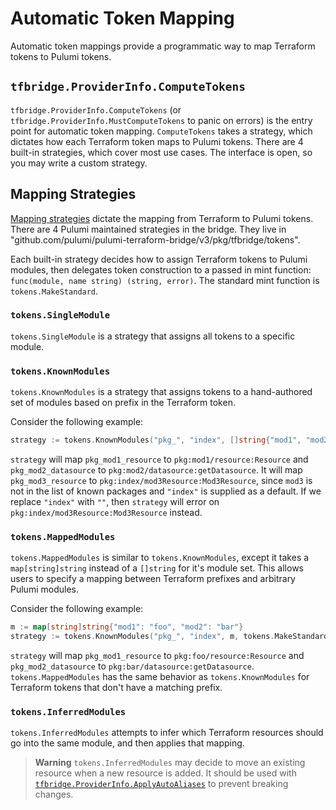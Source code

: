 # Automatic Token Mapping

Automatic token mappings provide a programmatic way to map Terraform tokens to Pulumi tokens.

## `tfbridge.ProviderInfo.ComputeTokens`

`tfbridge.ProviderInfo.ComputeTokens` (or `tfbridge.ProviderInfo.MustComputeTokens` to panic on errors) is the entry point for automatic token mapping. `ComputeTokens` takes a strategy, which dictates how each Terraform token maps to Pulumi tokens. There are 4 built-in strategies, which cover most use cases. The interface is open, so you may write a custom strategy.

## Mapping Strategies

[Mapping strategies](https://github.com/pulumi/pulumi-terraform-bridge/blob/5e17c6c7e2d877db7e1d9c0b953a06d3ecabbaea/pkg/tfbridge/tokens.go#L32-L38) dictate the mapping from Terraform to Pulumi tokens. There are 4 Pulumi maintained strategies in the bridge. They live in "github.com/pulumi/pulumi-terraform-bridge/v3/pkg/tfbridge/tokens".

Each built-in strategy decides how to assign Terraform tokens to Pulumi modules, then delegates token construction to a passed in mint function: `func(module, name string) (string, error)`. The standard mint function is `tokens.MakeStandard`.

### `tokens.SingleModule`

`tokens.SingleModule` is a strategy that assigns all tokens to a specific module. 

### `tokens.KnownModules`

`tokens.KnownModules` is a strategy that assigns tokens to a hand-authored set of modules based on prefix in the Terraform token. 

Consider the following example:

```go
strategy := tokens.KnownModules("pkg_", "index", []string{"mod1", "mod2"}, tokens.MakeStandard("pkg"))
```

`strategy` will map `pkg_mod1_resource` to `pkg:mod1/resource:Resource` and `pkg_mod2_datasource` to `pkg:mod2/datasource:getDatasource`. It will map `pkg_mod3_resource` to `pkg:index/mod3Resource:Mod3Resource`, since `mod3` is not in the list of known packages and `"index"` is supplied as a default. If we replace `"index"` with `""`, then `strategy` will error on `pkg:index/mod3Resource:Mod3Resource` instead.

### `tokens.MappedModules`

`tokens.MappedModules` is similar to `tokens.KnownModules`, except it takes a `map[string]string` instead of a `[]string` for it's module set. This allows users to specify a mapping between Terraform prefixes and arbitrary Pulumi modules.

Consider the following example:

```go
m := map[string]string{"mod1": "foo", "mod2": "bar"}
strategy := tokens.KnownModules("pkg_", "index", m, tokens.MakeStandard("pkg"))
```

`strategy` will map `pkg_mod1_resource` to `pkg:foo/resource:Resource` and `pkg_mod2_datasource` to `pkg:bar/datasource:getDatasource`. `tokens.MappedModules` has the same behavior as `tokens.KnownModules` for Terraform tokens that don't have a matching prefix.

### `tokens.InferredModules`

`tokens.InferredModules` attempts to infer which Terraform resources should go into the same module, and then applies that mapping.

> **Warning** `tokens.InferredModules` may decide to move an existing resource when a new resource is added. It should be used with [`tfbridge.ProviderInfo.ApplyAutoAliases`](../pkg/tfbridge/README.md) to prevent breaking changes.

